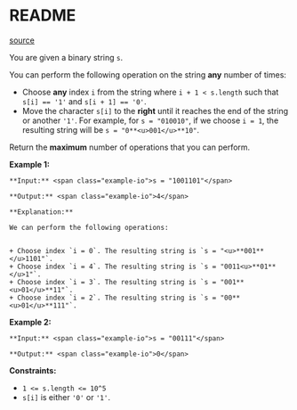 # README #
[source](https://leetcode.com/problems/maximum-number-of-operations-to-move-ones-to-the-end/)

You are given a <span data-keyword="binary-string">binary string</span> `s`.

You can perform the following operation on the string **any** number of times:


+ Choose **any** index `i` from the string where `i + 1 < s.length` such that `s[i] == '1'` and `s[i + 1] == '0'`.
+ Move the character `s[i]` to the **right** until it reaches the end of the string or another `'1'`. For example, for `s = "010010"`, if we choose `i = 1`, the resulting string will be `s = "0**<u>001</u>**10"`.


Return the **maximum** number of operations that you can perform.


**Example 1:**

```
**Input:** <span class="example-io">s = "1001101"</span>

**Output:** <span class="example-io">4</span>

**Explanation:**

We can perform the following operations:


+ Choose index `i = 0`. The resulting string is `s = "<u>**001**</u>1101"`.
+ Choose index `i = 4`. The resulting string is `s = "0011<u>**01**</u>1"`.
+ Choose index `i = 3`. The resulting string is `s = "001**<u>01</u>**11"`.
+ Choose index `i = 2`. The resulting string is `s = "00**<u>01</u>**111"`.

```

**Example 2:**

```
**Input:** <span class="example-io">s = "00111"</span>

**Output:** <span class="example-io">0</span>
```


**Constraints:**


+ `1 <= s.length <= 10^5`
+ `s[i]` is either `'0'` or `'1'`.


